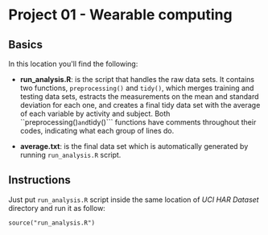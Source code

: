 Project 01 - Wearable computing
===============================

Basics
-------------------------------

In this location you'll find the following:

- **run_analysis.R**: is the script that handles the raw data sets. It contains two functions, ```preprocessing()``` and ```tidy()```, which merges training and testing data sets, estracts the measurements on the mean and standard deviation for each one, and creates a final tidy data set with the average of each variable by activity and subject.
Both ``preprocessing()``` and ```tidy()``` functions have comments throughout their codes, indicating what each group of lines do.

- **average.txt**: is the final data set which is automatically generated by running ```run_analysis.R``` script.

Instructions
-------------------------------

Just put ```run_analysis.R``` script inside the same location of *UCI HAR Dataset* directory and run it as follow:

```
source("run_analysis.R")
```
